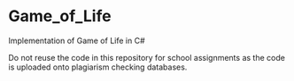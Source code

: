 # Game_of_Life
 Implementation of Game of Life in C#

Do not reuse the code in this repository for school assignments as the code is uploaded onto plagiarism checking databases.
